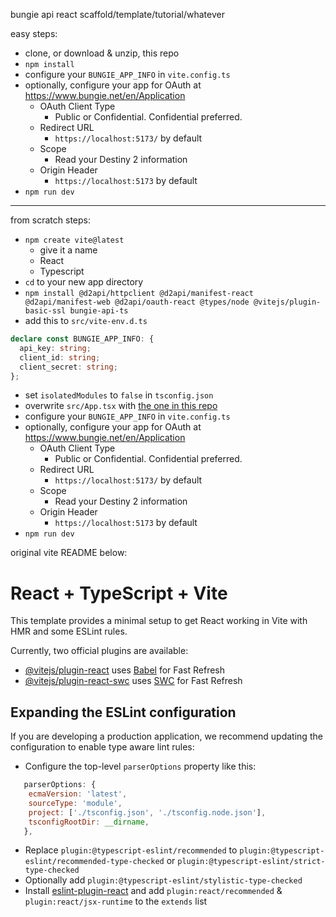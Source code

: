 bungie api react scaffold/template/tutorial/whatever

easy steps:
- clone, or download & unzip, this repo
- `npm install`
- configure your `BUNGIE_APP_INFO` in `vite.config.ts`
- optionally, configure your app for OAuth at https://www.bungie.net/en/Application
  - OAuth Client Type
    - Public or Confidential. Confidential preferred.
  - Redirect URL
    - `https://localhost:5173/`   by default
  - Scope
    - Read your Destiny 2 information
  - Origin Header
    - `https://localhost:5173`   by default
- `npm run dev`

<hr/>

from scratch steps:
- `npm create vite@latest`
  - give it a name
  - React
  - Typescript
- `cd` to your new app directory
-  `npm install @d2api/httpclient @d2api/manifest-react @d2api/manifest-web @d2api/oauth-react @types/node @vitejs/plugin-basic-ssl bungie-api-ts`
- add this to `src/vite-env.d.ts`  
```ts
declare const BUNGIE_APP_INFO: {
  api_key: string;
  client_id: string;
  client_secret: string;
};
```
- set `isolatedModules` to `false` in `tsconfig.json`
- overwrite `src/App.tsx` with [the one in this repo](https://raw.githubusercontent.com/nev-r/bungie-api-scaffold/main/src/App.tsx)
- configure your `BUNGIE_APP_INFO` in `vite.config.ts`
- optionally, configure your app for OAuth at https://www.bungie.net/en/Application
  - OAuth Client Type
    - Public or Confidential. Confidential preferred.
  - Redirect URL
    - `https://localhost:5173/`   by default
  - Scope
    - Read your Destiny 2 information
  - Origin Header
    - `https://localhost:5173`   by default
- `npm run dev`

original vite README below:

# React + TypeScript + Vite

This template provides a minimal setup to get React working in Vite with HMR and some ESLint rules.

Currently, two official plugins are available:

- [@vitejs/plugin-react](https://github.com/vitejs/vite-plugin-react/blob/main/packages/plugin-react/README.md) uses [Babel](https://babeljs.io/) for Fast Refresh
- [@vitejs/plugin-react-swc](https://github.com/vitejs/vite-plugin-react-swc) uses [SWC](https://swc.rs/) for Fast Refresh

## Expanding the ESLint configuration

If you are developing a production application, we recommend updating the configuration to enable type aware lint rules:

- Configure the top-level `parserOptions` property like this:

```js
   parserOptions: {
    ecmaVersion: 'latest',
    sourceType: 'module',
    project: ['./tsconfig.json', './tsconfig.node.json'],
    tsconfigRootDir: __dirname,
   },
```

- Replace `plugin:@typescript-eslint/recommended` to `plugin:@typescript-eslint/recommended-type-checked` or `plugin:@typescript-eslint/strict-type-checked`
- Optionally add `plugin:@typescript-eslint/stylistic-type-checked`
- Install [eslint-plugin-react](https://github.com/jsx-eslint/eslint-plugin-react) and add `plugin:react/recommended` & `plugin:react/jsx-runtime` to the `extends` list
